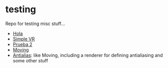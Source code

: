 # testing
Repo for testing misc stuff...

* [Hola](hola.html)
* [Simple VR](simplevr.html)
* [Prueba 2](hola2.html)
* [Moving](moving.html)
* [Antialias](antialias.html): like Moving, including a renderer
for defining antialiasing and some other stuff
